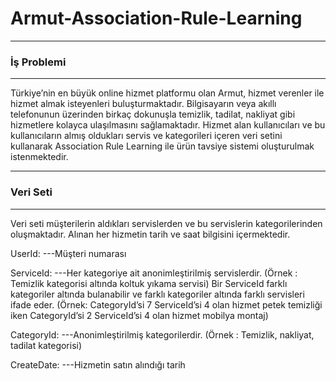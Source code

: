 # Armut-Association-Rule-Learning


--------------------------
### İş Problemi
--------------------------

 Türkiye’nin en büyük online hizmet platformu olan Armut, hizmet verenler ile hizmet almak isteyenleri buluşturmaktadır.
 Bilgisayarın veya akıllı telefonunun üzerinden birkaç dokunuşla temizlik, tadilat, nakliyat gibi hizmetlere kolayca
 ulaşılmasını sağlamaktadır.
 Hizmet alan kullanıcıları ve bu kullanıcıların almış oldukları servis ve kategorileri içeren veri setini kullanarak
 Association Rule Learning ile ürün tavsiye sistemi oluşturulmak istenmektedir.

--------------------------
### Veri Seti
--------------------------


 Veri seti müşterilerin aldıkları servislerden ve bu servislerin kategorilerinden oluşmaktadır.
 Alınan her hizmetin tarih ve saat bilgisini içermektedir.

 UserId: ---Müşteri numarası
 
 ServiceId: ---Her kategoriye ait anonimleştirilmiş servislerdir. (Örnek : Temizlik kategorisi altında koltuk yıkama servisi)
             Bir ServiceId farklı kategoriler altında bulanabilir ve farklı kategoriler altında farklı servisleri ifade eder.
             (Örnek: CategoryId’si 7 ServiceId’si 4 olan hizmet petek temizliği iken CategoryId’si 2 ServiceId’si 4 olan hizmet mobilya montaj)
             
 CategoryId: ---Anonimleştirilmiş kategorilerdir. (Örnek : Temizlik, nakliyat, tadilat kategorisi)
 
 CreateDate: ---Hizmetin satın alındığı tarih

